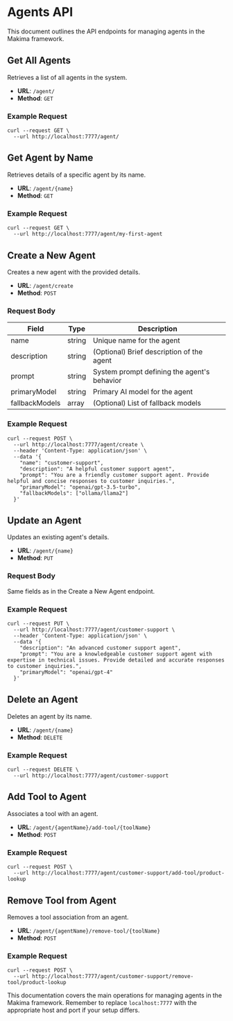 # Agents API

This document outlines the API endpoints for managing agents in the Makima framework.

## Get All Agents

Retrieves a list of all agents in the system.

- **URL**: `/agent/`
- **Method**: `GET`

### Example Request

```shellscript
curl --request GET \
  --url http://localhost:7777/agent/
```

## Get Agent by Name

Retrieves details of a specific agent by its name.

- **URL**: `/agent/{name}`
- **Method**: `GET`

### Example Request

```shellscript
curl --request GET \
  --url http://localhost:7777/agent/my-first-agent
```

## Create a New Agent

Creates a new agent with the provided details.

- **URL**: `/agent/create`
- **Method**: `POST`

### Request Body

| Field          | Type   | Description                                 |
| -------------- | ------ | ------------------------------------------- |
| name           | string | Unique name for the agent                   |
| description    | string | (Optional) Brief description of the agent   |
| prompt         | string | System prompt defining the agent's behavior |
| primaryModel   | string | Primary AI model for the agent              |
| fallbackModels | array  | (Optional) List of fallback models          |

### Example Request

```shellscript
curl --request POST \
  --url http://localhost:7777/agent/create \
  --header 'Content-Type: application/json' \
  --data '{
    "name": "customer-support",
    "description": "A helpful customer support agent",
    "prompt": "You are a friendly customer support agent. Provide helpful and concise responses to customer inquiries.",
    "primaryModel": "openai/gpt-3.5-turbo",
    "fallbackModels": ["ollama/llama2"]
  }'
```

## Update an Agent

Updates an existing agent's details.

- **URL**: `/agent/{name}`
- **Method**: `PUT`

### Request Body

Same fields as in the Create a New Agent endpoint.

### Example Request

```shellscript
curl --request PUT \
  --url http://localhost:7777/agent/customer-support \
  --header 'Content-Type: application/json' \
  --data '{
    "description": "An advanced customer support agent",
    "prompt": "You are a knowledgeable customer support agent with expertise in technical issues. Provide detailed and accurate responses to customer inquiries.",
    "primaryModel": "openai/gpt-4"
  }'
```

## Delete an Agent

Deletes an agent by its name.

- **URL**: `/agent/{name}`
- **Method**: `DELETE`

### Example Request

```shellscript
curl --request DELETE \
  --url http://localhost:7777/agent/customer-support
```

## Add Tool to Agent

Associates a tool with an agent.

- **URL**: `/agent/{agentName}/add-tool/{toolName}`
- **Method**: `POST`

### Example Request

```shellscript
curl --request POST \
  --url http://localhost:7777/agent/customer-support/add-tool/product-lookup
```

## Remove Tool from Agent

Removes a tool association from an agent.

- **URL**: `/agent/{agentName}/remove-tool/{toolName}`
- **Method**: `POST`

### Example Request

```shellscript
curl --request POST \
  --url http://localhost:7777/agent/customer-support/remove-tool/product-lookup
```

This documentation covers the main operations for managing agents in the Makima framework. Remember to replace `localhost:7777` with the appropriate host and port if your setup differs.
